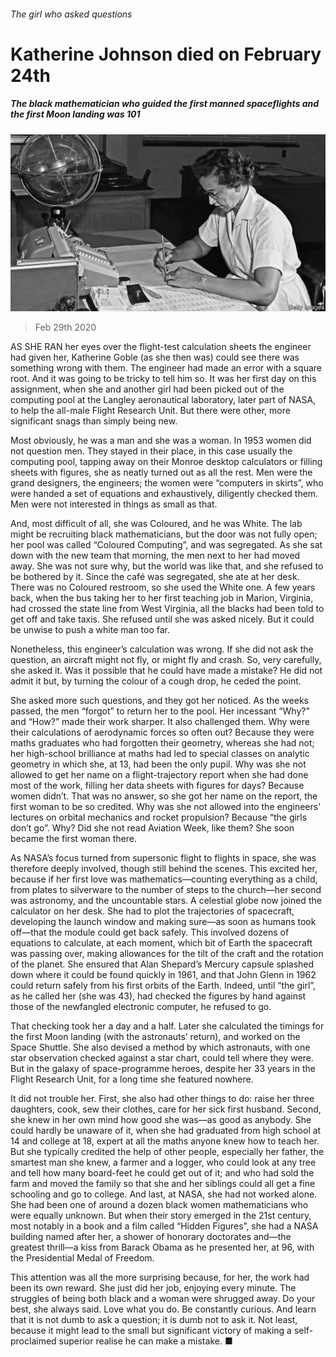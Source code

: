 ###### The girl who asked questions

# Katherine Johnson died on February 24th 

##### The black mathematician who guided the first manned spaceflights and the first Moon landing was 101 

![image](images/20200229_OBP003_1.jpg) 

> Feb 29th 2020 

AS SHE RAN her eyes over the flight-test calculation sheets the engineer had given her, Katherine Goble (as she then was) could see there was something wrong with them. The engineer had made an error with a square root. And it was going to be tricky to tell him so. It was her first day on this assignment, when she and another girl had been picked out of the computing pool at the Langley aeronautical laboratory, later part of NASA, to help the all-male Flight Research Unit. But there were other, more significant snags than simply being new.

Most obviously, he was a man and she was a woman. In 1953 women did not question men. They stayed in their place, in this case usually the computing pool, tapping away on their Monroe desktop calculators or filling sheets with figures, she as neatly turned out as all the rest. Men were the grand designers, the engineers; the women were “computers in skirts”, who were handed a set of equations and exhaustively, diligently checked them. Men were not interested in things as small as that.


And, most difficult of all, she was Coloured, and he was White. The lab might be recruiting black mathematicians, but the door was not fully open; her pool was called “Coloured Computing”, and was segregated. As she sat down with the new team that morning, the men next to her had moved away. She was not sure why, but the world was like that, and she refused to be bothered by it. Since the café was segregated, she ate at her desk. There was no Coloured restroom, so she used the White one. A few years back, when the bus taking her to her first teaching job in Marion, Virginia, had crossed the state line from West Virginia, all the blacks had been told to get off and take taxis. She refused until she was asked nicely. But it could be unwise to push a white man too far.

Nonetheless, this engineer’s calculation was wrong. If she did not ask the question, an aircraft might not fly, or might fly and crash. So, very carefully, she asked it. Was it possible that he could have made a mistake? He did not admit it but, by turning the colour of a cough drop, he ceded the point.

She asked more such questions, and they got her noticed. As the weeks passed, the men “forgot” to return her to the pool. Her incessant “Why?” and “How?” made their work sharper. It also challenged them. Why were their calculations of aerodynamic forces so often out? Because they were maths graduates who had forgotten their geometry, whereas she had not; her high-school brilliance at maths had led to special classes on analytic geometry in which she, at 13, had been the only pupil. Why was she not allowed to get her name on a flight-trajectory report when she had done most of the work, filling her data sheets with figures for days? Because women didn’t. That was no answer, so she got her name on the report, the first woman to be so credited. Why was she not allowed into the engineers’ lectures on orbital mechanics and rocket propulsion? Because “the girls don’t go”. Why? Did she not read Aviation Week, like them? She soon became the first woman there.

As NASA’s focus turned from supersonic flight to flights in space, she was therefore deeply involved, though still behind the scenes. This excited her, because if her first love was mathematics—counting everything as a child, from plates to silverware to the number of steps to the church—her second was astronomy, and the uncountable stars. A celestial globe now joined the calculator on her desk. She had to plot the trajectories of spacecraft, developing the launch window and making sure—as soon as humans took off—that the module could get back safely. This involved dozens of equations to calculate, at each moment, which bit of Earth the spacecraft was passing over, making allowances for the tilt of the craft and the rotation of the planet. She ensured that Alan Shepard’s Mercury capsule splashed down where it could be found quickly in 1961, and that John Glenn in 1962 could return safely from his first orbits of the Earth. Indeed, until “the girl”, as he called her (she was 43), had checked the figures by hand against those of the newfangled electronic computer, he refused to go.

That checking took her a day and a half. Later she calculated the timings for the first Moon landing (with the astronauts’ return), and worked on the Space Shuttle. She also devised a method by which astronauts, with one star observation checked against a star chart, could tell where they were. But in the galaxy of space-programme heroes, despite her 33 years in the Flight Research Unit, for a long time she featured nowhere.

It did not trouble her. First, she also had other things to do: raise her three daughters, cook, sew their clothes, care for her sick first husband. Second, she knew in her own mind how good she was—as good as anybody. She could hardly be unaware of it, when she had graduated from high school at 14 and college at 18, expert at all the maths anyone knew how to teach her. But she typically credited the help of other people, especially her father, the smartest man she knew, a farmer and a logger, who could look at any tree and tell how many board-feet he could get out of it; and who had sold the farm and moved the family so that she and her siblings could all get a fine schooling and go to college. And last, at NASA, she had not worked alone. She had been one of around a dozen black women mathematicians who were equally unknown. But when their story emerged in the 21st century, most notably in a book and a film called “Hidden Figures”, she had a NASA building named after her, a shower of honorary doctorates and—the greatest thrill—a kiss from Barack Obama as he presented her, at 96, with the Presidential Medal of Freedom.

This attention was all the more surprising because, for her, the work had been its own reward. She just did her job, enjoying every minute. The struggles of being both black and a woman were shrugged away. Do your best, she always said. Love what you do. Be constantly curious. And learn that it is not dumb to ask a question; it is dumb not to ask it. Not least, because it might lead to the small but significant victory of making a self-proclaimed superior realise he can make a mistake. ■


